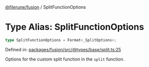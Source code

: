 [@filerune/fusion](../README.md) / SplitFunctionOptions

# Type Alias: SplitFunctionOptions

```ts
type SplitFunctionOptions = Format<_SplitOptions>;
```

Defined in: [packages/fusion/src/@types/base/split.ts:25](https://github.com/filerune/javascript/blob/e35128d5deea4a3f64742db5fcfda1a7f8c2cb71/packages/fusion/src/@types/base/split.ts#L25)

Options for the custom split function in the `split` function.

